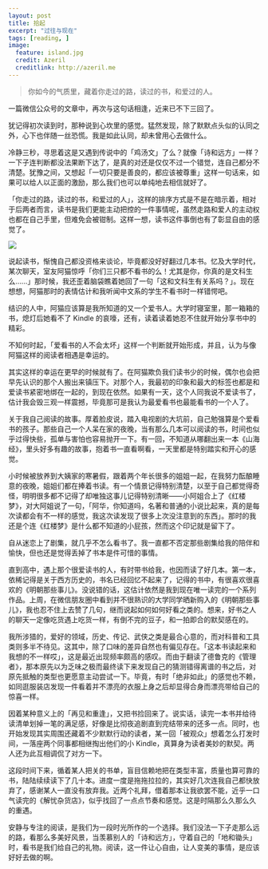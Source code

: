 ```yaml
---
layout: post
title: 拾起
excerpt: "过往与现在"
tags: [reading, ]
image:
  feature: island.jpg
  credit: Azeril
  creditlink: http://azeril.me
---
```



> 你如今的气质里，藏着你走过的路，读过的书，和爱过的人。

一篇微信公众号的文章中，再次与这句话相逢，近来已不下三回了。

犹记得初次读到时，那种说到心坎里的感觉。猛然发现，除了默默点头似的认同之外，心下也伴随一丝恐慌。我是如此认同，却未曾用心去做什么。

冷静三秒，寻思着这是又遇到传说中的「鸡汤文」了么？就像「诗和远方」一样？一下子连判断都没法果断下达了，是真的对还是仅仅不过一个错觉，连自己都分不清楚。犹豫之间，又想起「一切只要是善良的，都应该被尊重」这样一句话来，如果可以给人以正面的激励，那么我们也可以单纯地去相信就好了。

「你走过的路，读过的书，和爱过的人」，这样的排序方式是不是在暗示着，相对于后两者而言，读书是我们更能主动把控的一件事情呢，虽然走路和爱人的主动权也都在自己手里，但难免会被钳制。这样一想，读书这件事倒也有了彰显自由的感觉了。

![](http://paw.cat/lemon/FilmTheBoyandtheWorldStay.jpg)

说起读书，惭愧自己都没资格来谈论，毕竟都没好好翻过几本书。忆及大学时代，某次聊天，室友阿猫惊呼「你们三只都不看书的么！尤其是你，你真的是文科生么……」那时候，我还歪着脑袋瞧着她回了一句「这和文科生有关系吗？」。现在想想，阿猫那时的表情估计和我听闻中文系的学生不看书时一样错愕吧。

结识的人中，阿猫应该算是我所知道的又一个爱书人。大学时寝室里，那一箱箱的书，熄灯后她看不了 Kindle 的哀嚎，还有，读着读着她忍不住就开始分享书中的精彩。

不知何时起，「爱看书的人不会太坏」这样一个判断就开始形成，并且，认为与像阿猫这样的阅读者相遇是幸运的。

其实这样的幸运在更早的时候就有了。在阿猫欺负我们读书少的时候，偶尔也会把早先认识的那个人搬出来镇压下。对那个人，我最初的印象和最大的标签也都是和爱读书紧密地绑在一起的，到现在依然。如果有一天，这个人同我说不爱读书了，估计我会毁三观一样震撼，毕竟那可是我认为最爱看书也最能看书的一个人了。

关于我自己阅读的故事。厚着脸皮说，踏入电视剧的大坑前，自己勉强算是个爱看书的孩子。那些自己一个人呆在家的夜晚，当有那么几本可以阅读的书，时间也似乎过得快些，孤单与害怕也容易抛开一下。有一回，不知道从哪翻出来一本《山海经》，里头好多有趣的故事，抱着书一直看啊看，一天里都是特别踏实和开心的感觉。

小时候被放养到大姨家的寒暑假，跟着两个年长很多的姐姐一起，在我努力酝酿睡意的夜晚，姐姐们都在捧着书读。有一个情景记得特别清楚，以至于自己都觉得奇怪，明明很多都不记得了却唯独这事儿记得特别清晰——小阿姐合上了《红楼梦》，对大阿姐说了一句，「阿华，你知道吗，名著和普通的小说比起来，真的是每次读都会有不一样的感觉，我这次读发现了很多上次没注意到的东西」。那时的我还是个连《红楼梦》是什么都不知道的小屁孩，然而这个印记就是留下了。

自从迷恋上了剧集，就几乎不怎么看书了。我一直都不否定那些剧集给我的陪伴和愉快，但也还是觉得丢掉了书本是件可惜的事情。

直到高中，遇上那个很爱读书的人，有时带书给我，也因而读了好几本。第一本，依稀记得是关于西方历史的，书名已经回忆不起来了，记得的书中，有很喜欢很喜欢的《明朝那些事儿》。没说错的话，这估计依然是我到现在唯一读完的一个系列作品。上周，在微信朋友圈中看到并不很熟识的大学同学晒新购入的《明朝那些事儿》，我也忍不住上去赞了几句，继而说起如何如何好看之类的。想来，好书之人的聊天一定像吃货遇上吃货一样，有倒不完的豆子，和一拍即合的默契感在的。

我所涉猎的，爱好的领域，历史、传记、武侠之类是最合心意的，而对科普和工具类则多半不待见。这其中，除了口味的差异自然也有偏见存在。「这本书读起来和我想的不一样哎」，这是最近出现频率颇高的感叹。而由于翻读了德鲁克的《管理者》，那本原先以为乏味之极而最终读下来发现自己的猜测错得离谱的书之后，对原先抵触的类型也更愿意主动尝试一下。毕竟，有时「绝非如此」的感觉也不赖，如同逛服装店发现一件看着并不漂亮的衣服上身之后却显得合身而漂亮带给自己的惊喜一样。

因着某种意义上的「再见和重逢」，又把书捡回来了。说实话，读完一本书并给待读清单划掉一笔的满足感，好像是比彻夜追剧直到完结带来的还多一点。同时，也开始发现其实周围还藏着不少默默行动的读者，某一回「被观众」想着怎么打发时间，一落座两个同事都相继掏出他们的小 Kindle，真算身为读者美妙的默契。两人还为此互相调侃了对方一下。

这段时间下来，循着某人把关的书单，盲目信赖地把在类型丰富，质量也算可靠的书，陆陆续续读下了几十本。进度一度是拖拖拉拉的，其实好几次连我自己都快放弃了，感谢某人一直没有放弃我。近两个礼拜，借着那本让我欲罢不能，近乎一口气读完的《解忧杂货店》，似乎找回了一点点节奏和感觉。这是时隔那么久那么久的重遇。

安静与专注的阅读，是我们为一段时光所作的一个选择。我们没法一下子走那么远的路，看那么多美好风景，当羡慕别人的「诗和远方」，守着自己的「地和锄头」时，看书是我们给自己的礼物。阅读，这一件让心自由，让人变美的事情，是应该好好去做的啊。

